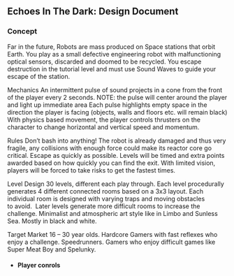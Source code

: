 ## Echoes In The Dark: Design Document

### Concept
Far in the future, Robots are mass produced on Space stations that orbit Earth.
You play as a small defective engineering robot with malfunctioning optical sensors, discarded and doomed to be recycled.
You escape destruction in the tutorial level and must use Sound Waves to guide your escape of the station.

Mechanics
An intermittent pulse of sound projects in a cone from the front of the player every 2 seconds.
NOTE: the pulse will center around the player and light up immediate area
Each pulse highlights empty space in the direction the player is facing (objects, walls and floors etc. will remain black)
With physics based movement, the player controls thrusters on the character to change horizontal and vertical speed and momentum. 

Rules
Don’t bash into anything!
The robot is already damaged and thus very fragile, any collisions with enough force could make its reactor core go critical.
Escape as quickly as possible. Levels will be timed and extra points awarded based on how quickly you can find the exit. With limited vision, players will be forced to take risks to get the fastest times.

Level Design
30 levels, different each play through.
Each level procedurally generates 4 different connected rooms based on a 3x3 layout.
Each individual room is designed with varying traps and moving obstacles to avoid. 
Later levels generate more difficult rooms to increase the challenge.
Minimalist and atmospheric art style like in Limbo and Sunless Sea. Mostly in black and white.

Target Market
16 – 30 year olds.
Hardcore Gamers with fast reflexes who enjoy a challenge.
Speedrunners.
Gamers who enjoy difficult games like Super Meat Boy and Spelunky.


* #### Player conrols
